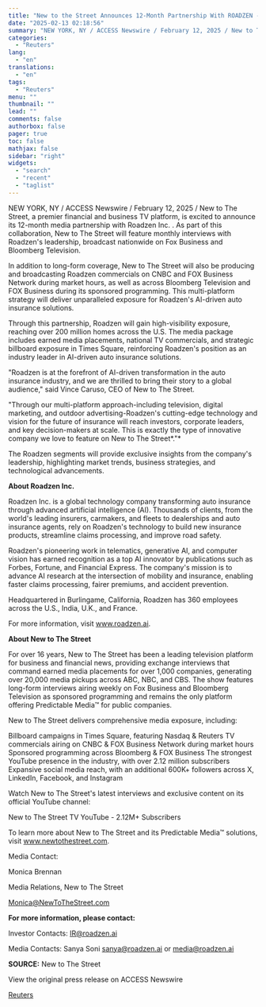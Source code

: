 ```yaml
---
title: "New to the Street Announces 12-Month Partnership With ROADZEN - Monthly Fox Business & Bloomberg Coverage, Earned Media, TV Commercials, and Times Square Billboards"
date: "2025-02-13 02:18:56"
summary: "NEW YORK, NY / ACCESS Newswire / February 12, 2025 / New to The Street, a premier financial and business TV platform, is excited to announce its 12-month media partnership with Roadzen Inc. . As part of this collaboration, New to The Street will feature monthly interviews with Roadzen's leadership,..."
categories:
  - "Reuters"
lang:
  - "en"
translations:
  - "en"
tags:
  - "Reuters"
menu: ""
thumbnail: ""
lead: ""
comments: false
authorbox: false
pager: true
toc: false
mathjax: false
sidebar: "right"
widgets:
  - "search"
  - "recent"
  - "taglist"
---
```


NEW YORK, NY / ACCESS Newswire / February 12, 2025 / New to The Street, a premier financial and business TV platform, is excited to announce its 12-month media partnership with Roadzen Inc. . As part of this collaboration, New to The Street will feature monthly interviews with Roadzen's leadership, broadcast nationwide on Fox Business and Bloomberg Television.

In addition to long-form coverage, New to The Street will also be producing and broadcasting Roadzen commercials on CNBC and FOX Business Network during market hours, as well as across Bloomberg Television and FOX Business during its sponsored programming. This multi-platform strategy will deliver unparalleled exposure for Roadzen's AI-driven auto insurance solutions.

Through this partnership, Roadzen will gain high-visibility exposure, reaching over 200 million homes across the U.S. The media package includes earned media placements, national TV commercials, and strategic billboard exposure in Times Square, reinforcing Roadzen's position as an industry leader in AI-driven auto insurance solutions.

"Roadzen is at the forefront of AI-driven transformation in the auto insurance industry, and we are thrilled to bring their story to a global audience," said Vince Caruso, CEO of New to The Street.

"Through our multi-platform approach-including television, digital marketing, and outdoor advertising-Roadzen's cutting-edge technology and vision for the future of insurance will reach investors, corporate leaders, and key decision-makers at scale. This is exactly the type of innovative company we love to feature on New to The Street\*."\*

The Roadzen segments will provide exclusive insights from the company's leadership, highlighting market trends, business strategies, and technological advancements.

**About Roadzen Inc.**

Roadzen Inc. is a global technology company transforming auto insurance through advanced artificial intelligence (AI). Thousands of clients, from the world's leading insurers, carmakers, and fleets to dealerships and auto insurance agents, rely on Roadzen's technology to build new insurance products, streamline claims processing, and improve road safety.

Roadzen's pioneering work in telematics, generative AI, and computer vision has earned recognition as a top AI innovator by publications such as Forbes, Fortune, and Financial Express. The company's mission is to advance AI research at the intersection of mobility and insurance, enabling faster claims processing, fairer premiums, and accident prevention.

Headquartered in Burlingame, California, Roadzen has 360 employees across the U.S., India, U.K., and France.

For more information, visit www.roadzen.ai.

**About New to The Street**

For over 16 years, New to The Street has been a leading television platform for business and financial news, providing exchange interviews that command earned media placements for over 1,000 companies, generating over 20,000 media pickups across ABC, NBC, and CBS. The show features long-form interviews airing weekly on Fox Business and Bloomberg Television as sponsored programming and remains the only platform offering Predictable Media™ for public companies.

New to The Street delivers comprehensive media exposure, including:

Billboard campaigns in Times Square, featuring Nasdaq & Reuters TV commercials airing on CNBC & FOX Business Network during market hours Sponsored programming across Bloomberg & FOX Business The strongest YouTube presence in the industry, with over 2.12 million subscribers Expansive social media reach, with an additional 600K+ followers across X, LinkedIn, Facebook, and Instagram

Watch New to The Street's latest interviews and exclusive content on its official YouTube channel:

New to The Street TV YouTube - 2.12M+ Subscribers

To learn more about New to The Street and its Predictable Media™ solutions, visit www.newtothestreet.com.

Media Contact:

Monica Brennan

Media Relations, New to The Street

Monica@NewToTheStreet.com

**For more information, please contact:**

Investor Contacts: IR@roadzen.ai

Media Contacts: Sanya Soni sanya@roadzen.ai or media@roadzen.ai

**SOURCE:** New to The Street

View the original press release on ACCESS Newswire

[Reuters](https://www.tradingview.com/news/reuters.com,2025-02-12:newsml_ACSxL6J3a:0/)
